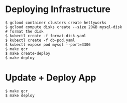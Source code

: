 # Deploying Infrastructure

```
$ gcloud container clusters create hettyworks
$ gcloud compute disks create --size 20GB mysql-disk
# format the disk
$ kubectl create -f format-disk.yaml
$ kubectl create -f db-pod.yaml
$ kubectl expose pod mysql --port=3306
$ make gcr
$ make create-deploy
$ make deploy
```

# Update + Deploy App

```
$ make gcr
$ make deploy
```

